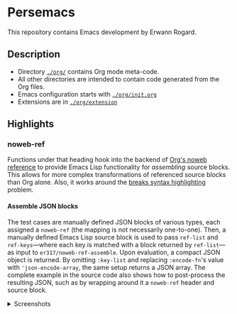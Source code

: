 # Persemacs

This repository contains Emacs development by Erwann Rogard.

## Description

- Directory [`./org/`](./org/) contains Org mode meta-code.
- All other directories are intended to contain code generated from the Org files.
- Emacs configuration starts with [`./org/init.org`](./org/init.org)
- Extensions are in [`./org/extension`](./org/extension.org)

## Highlights

### noweb-ref
Functions under that heading hook into the backend of [Org's noweb reference](https://orgmode.org/manual/Noweb-Reference-Syntax.html) to provide Emacs Lisp functionality for *assembling* source blocks. This allows for more complex transformations of referenced source blocks than Org alone. Also, it works around the [breaks syntax highlighting](https://emacs.stackexchange.com/questions/63643/noweb-references-in-sh-blocks-breaks-the-syntax-highlighting) problem.

#### Assemble JSON blocks

The test cases are manually defined JSON blocks of various types, each assigned a `noweb-ref` (the mapping is not necessarily one-to-one). Then, a manually defined Emacs Lisp source block is used to pass `ref-list` and `ref-keys`—where each key is matched with a block returned by `ref-list`—as input to `er317/noweb-ref-assemble`. Upon evaluation, a compact JSON object is returned. By omitting `:key-list` and replacing `:encode-fn`'s value with `'json-encode-array`, the same setup returns a JSON array. The complete example in the source code also shows how to post-process the resulting JSON, such as by wrapping around it a `noweb-ref` header and source block. 


<details>
  <summary>Screenshots</summary>

<!-- ##### Test cases-->

![Test cases](aux/Screenshot_2025-05-25_18-15-15.png)

<!-- ##### Assembler-->

![Assembler](./aux/Screenshot_2025-05-25_20-04-56.png)

<!-- ##### Evaluate-->

![Evaluate](./aux/Screenshot_2025-05-25_20-05-15.png)

</details>

<!-- TODO 
- Generate this file using Org+Export 
- Figure out how to emulate github display on local machine
-->

